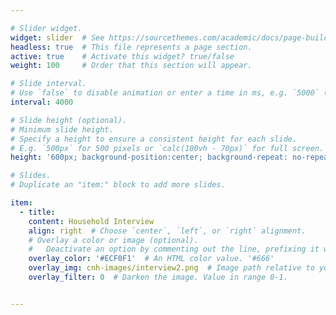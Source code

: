 ```yaml
---

# Slider widget.
widget: slider  # See https://sourcethemes.com/academic/docs/page-builder/
headless: true  # This file represents a page section.
active: true    # Activate this widget? true/false
weight: 100     # Order that this section will appear.

# Slide interval.
# Use `false` to disable animation or enter a time in ms, e.g. `5000` (5s).
interval: 4000

# Slide height (optional).
# Minimum slide height.
# Specify a height to ensure a consistent height for each slide.
# E.g. `500px` for 500 pixels or `calc(100vh - 70px)` for full screen. # calc(150%)
height: '600px; background-position:center; background-repeat: no-repeat; background-size: cover'

# Slides.
# Duplicate an "item:" block to add more slides.

item:
  - title:
    content: Household Interview
    align: right  # Choose `center`, `left`, or `right` alignment.
    # Overlay a color or image (optional).
    #   Deactivate an option by commenting out the line, prefixing it with `#`.
    overlay_color: '#ECF0F1'  # An HTML color value. '#666'
    overlay_img: cnh-images/interview2.png  # Image path relative to your `static/media/` folder. headers/bubbles-wide.jpg
    overlay_filter: 0  # Darken the image. Value in range 0-1.


---
```




